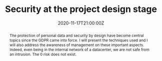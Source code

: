 ---
title: Security at the project design stage

event: Codeurs en Seine 2020
event_url: https://archives-codeurs-en-seine.netlify.app/archive-2020/2020/programme

location: Twitch (Online)

summary: The protection of personal data and security by design have become central topics since the GDPR law
abstract: "The protection of personal data and security by design have become central topics since the GDPR came into force.

I will present the techniques used and I will also address the awareness of management on these important aspects.

Indeed, even being in the internal network of a datacenter, we are not safe from an intrusion. The 0 risk does not exist."

date: "2020-11-17T21:00:00Z"
date_end: "2020-11-17T22:30:00Z"
all_day: false

publishDate: "2020-11-18T00:00:00Z"

authors: [David Aparicio]
tags: [Security]

featured: false

image:
  caption: 'Image credit: [**Unsplash**](https://unsplash.com/photos/bzdhc5b3Bxs)'
  focal_point: Right

links:
url_code: ""
url_pdf: ""
url_slides: "talks/CeS2020_La_securite_des_la_conception.pdf"
url_video: "https://youtu.be/2URdbU5nMcs" #https://www.youtube.com/watch?v=2URdbU5nMcs&t=5285s

slides: ""
projects: []
---